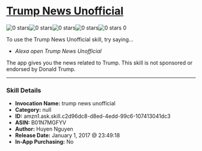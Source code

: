 # [Trump News Unofficial](http://alexa.amazon.com/#skills/amzn1.ask.skill.c2d96dc8-d8ed-4edd-99c6-107413041dc3)
![0 stars](../../images/ic_star_border_black_18dp_1x.png)![0 stars](../../images/ic_star_border_black_18dp_1x.png)![0 stars](../../images/ic_star_border_black_18dp_1x.png)![0 stars](../../images/ic_star_border_black_18dp_1x.png)![0 stars](../../images/ic_star_border_black_18dp_1x.png) 0

To use the Trump News Unofficial skill, try saying...

* *Alexa open Trump News Unofficial*

The app gives you the news related to Trump. This skill is not sponsored or endorsed by Donald Trump.

***

### Skill Details

* **Invocation Name:** trump news unofficial
* **Category:** null
* **ID:** amzn1.ask.skill.c2d96dc8-d8ed-4edd-99c6-107413041dc3
* **ASIN:** B01N7MGFYV
* **Author:** Huyen Nguyen
* **Release Date:** January 1, 2017 @ 23:49:18
* **In-App Purchasing:** No
